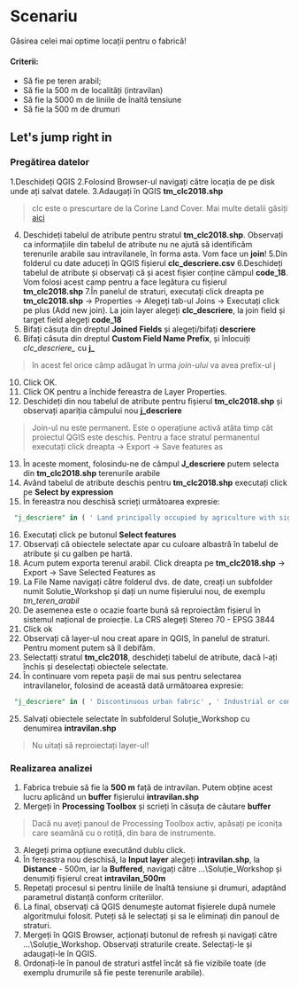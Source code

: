 # Scenariu

 Găsirea celei mai optime locații pentru o fabrică!
 
 #### Criterii:
 * Să fie pe teren arabil;
 * Să fie la 500 m de localități (intravilan)
 * Să fie la 5000 m de liniile de înaltă tensiune
 * Să fie la 500 m de drumuri


## Let's jump right in
### Pregătirea datelor
1.Deschideți QGIS
2.Folosind Browser-ul navigați către locația de pe disk unde ați salvat datele.
3.Adaugați în QGIS **tm_clc2018.shp**
> clc este o prescurtare de la Corine Land Cover. Mai multe detalii găsiți [aici](https://land.copernicus.eu/pan-european/corine-land-cover)
4. Deschideți tabelul de atribute pentru stratul **tm_clc2018.shp**. Observați ca informațiile din tabelul de atribute nu ne ajută să identificăm terenurile arabile sau intravilanele, în forma asta. Vom face un **join**!
5.Din folderul cu date aduceți în QGIS fișierul **clc_descriere.csv**
6.Deschideți tabelul de atribute și observați că și acest fișier conține câmpul **code_18**. Vom folosi acest camp pentru a face legătura cu fișierul **tm_clc2018.shp**
7.În panelul de straturi, executați click dreapta pe **tm_clc2018.shp** -> Properties -> Alegeți tab-ul Joins -> Executați click pe plus (Add new join). La join layer alegeți **clc_descriere**, la join field și target field alegeți **code_18**
8. Bifați căsuța din dreptul **Joined Fields** și alegeți/bifați **descriere**
9. Bifați căsuta din dreptul **Custom Field Name Prefix**, și înlocuiți *clc_descriere_* cu **j_**
> în acest fel orice câmp adăugat în urma *join-ului* va avea prefix-ul j
10. Click OK.
11. Click OK pentru a închide fereastra de Layer Properties.
12. Deschideți din nou tabelul de atribute pentru fișierul **tm_clc2018.shp** și observați apariția câmpului nou **j_descriere**
> Join-ul nu este permanent. Este o operațiune activă atâta timp cât proiectul QGIS este deschis. Pentru a face stratul permanentul executați click dreapta -> Export -> Save features as
13. În aceste moment, folosindu-ne de câmpul **J_descriere** putem selecta din **tm_clc2018.shp** terenurile arabile
14. Având tabelul de atribute deschis pentru **tm_clc2018.shp** executați click pe **Select by expression**
15. În fereastra nou deschisă scrieți următoarea expresie:
```sql
 "j_descriere" in ( ' Land principally occupied by agriculture with significant areas of natural vegetation' , 'Non irigated arable land' )
```
16. Executați click pe butonul **Select features**
17. Observați că obiectele selectate apar cu culoare albastră în tabelul de atribute și cu galben pe hartă.
18. Acum putem exporta terenul arabil. Click dreapta pe **tm_clc2018.shp** -> Export -> Save Selected Features as
19. La File Name navigați către folderul dvs. de date, creați un subfolder numit Solutie_Workshop și dați un nume fișierului nou, de exemplu *tm_teren_arabil*
20. De asemenea este o ocazie foarte bună să reproiectăm fișierul în sistemul național de proiecție. La CRS alegeți Stereo 70 - EPSG 3844
21. Click ok
22. Observați că layer-ul nou creat apare in QGIS, în panelul de straturi. Pentru moment putem să îl debifăm.
23. Selectatți stratul **tm_clc2018**, deschideți tabelul de atribute, dacă l-ați închis și deselectați obiectele selectate.
24. În continuare vom repeta pașii de mai sus pentru selectarea intravilanelor, folosind de această dată următoarea expresie:
```sql
 "j_descriere" in ( ' Discontinuous urban fabric' , ' Industrial or commercial units' )
```
25. Salvați obiectele selectate în subfolderul Soluție_Workshop cu denumirea **intravilan.shp**
> Nu uitați să reproiectați layer-ul!

### Realizarea analizei

1. Fabrica trebuie să fie la **500 m** față de intravilan. Putem obține acest lucru aplicând un **buffer** fișierului **intravilan.shp**
2. Mergeți în **Processing Toolbox** și scrieți în căsuța de căutare **buffer**
> Dacă nu aveți panoul de Processing Toolbox activ, apăsați pe iconița care seamănă cu o rotiță, din bara de instrumente.
3. Alegeți prima opțiune executând dublu click.
4. În fereastra nou deschisă, la **Input layer** alegeți **intravilan.shp**, la **Distance** - 500m, iar la **Buffered**, navigați către ...\Soluție_Workshop și denumiți fișierul creat **intravilan_500m**
5. Repetați procesul si pentru liniile de înaltă tensiune și drumuri, adaptând parametrul distanță conform criteriilor.
6. La final, observați că QGIS denumește automat fișierele după numele algoritmului folosit. Puteți să le selectați și sa le eliminați din panoul de straturi. 
7. Mergeți în QGIS Browser, acționați butonul de refresh și navigați către ...\Soluție_Workshop. Observați straturile create. Selectați-le și adaugați-le în QGIS.
8. Ordonați-le în panoul de straturi astfel încăt să fie vizibile toate (de exemplu drumurile să fie peste terenurile arabile).
